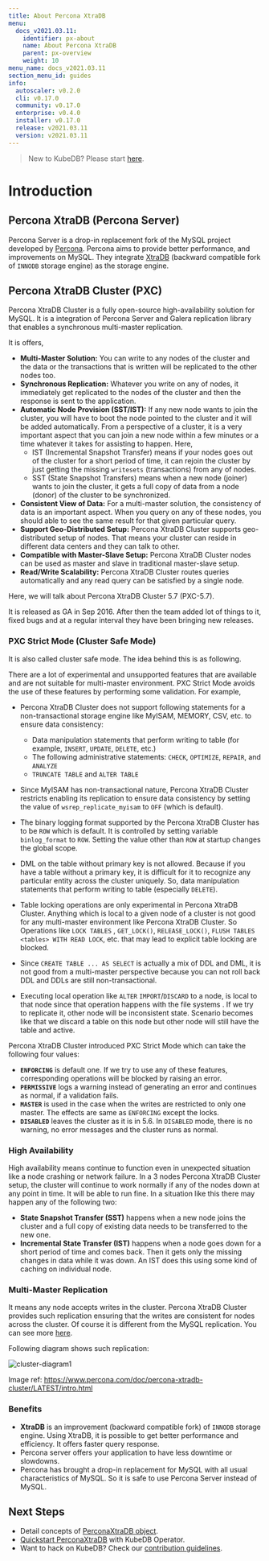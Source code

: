 ```yaml
---
title: About Percona XtraDB
menu:
  docs_v2021.03.11:
    identifier: px-about
    name: About Percona XtraDB
    parent: px-overview
    weight: 10
menu_name: docs_v2021.03.11
section_menu_id: guides
info:
  autoscaler: v0.2.0
  cli: v0.17.0
  community: v0.17.0
  enterprise: v0.4.0
  installer: v0.17.0
  release: v2021.03.11
  version: v2021.03.11
---
```


> New to KubeDB? Please start [here](/docs/v2021.03.11/README).

# Introduction

## Percona XtraDB (Percona Server)

Percona Server is a drop-in replacement fork of the MySQL project developed by [Percona](https://www.percona.com/). Percona aims to provide better performance, and improvements on MySQL. They integrate [XtraDB](https://en.wikipedia.org/wiki/XtraDB) (backward compatible fork of `INNODB` storage engine) as the storage engine.

## Percona XtraDB Cluster (PXC)

Percona XtraDB Cluster is a fully open-source high-availability solution for MySQL. It is a integration of Percona Server and Galera replication library that enables a synchronous multi-master replication.

It is offers,

- **Multi-Master Solution:** You can write to any nodes of the cluster and the data or the transactions that is written will be replicated to the other nodes too.
- **Synchronous Replication:** Whatever you write on any of nodes, it immediately get replicated to the nodes of the cluster and then the response is sent to the application.
- **Automatic Node Provision (SST/IST):** If any new node wants to join the cluster, you will have to boot the node pointed to the cluster and it will be added automatically. From a perspective of a cluster, it is a very important aspect that you can join a new node within a few minutes or a time whatever it takes for assisting to happen. Here,
  - IST (Incremental Snapshot Transfer) means if your nodes goes out of the cluster for a short period of time, it can rejoin the cluster by just getting the missing `writesets` (transactions) from any of nodes.
  - SST (State Snapshot Transfers) means when a new node (joiner) wants to join the cluster, it gets a full copy of data from a node (donor) of the cluster to be synchronized.
- **Consistent View of Data:** For a multi-master solution, the consistency of data is an important aspect. When you query on any of these nodes, you should able to see the same result for that given particular query.
- **Support Geo-Distributed Setup:** Percona XtraDB Cluster supports geo-distributed setup of nodes. That means your cluster can reside in different data centers and they can talk to other.
- **Compatible with Master-Slave Setup:** Percona XtraDB Cluster nodes can be used as master and slave in traditional master-slave setup.
- **Read/Write Scalability:** Percona XtraDB Cluster routes queries automatically and any read query can be satisfied by a single node.

Here, we will talk about Percona XtraDB Cluster 5.7 (PXC-5.7).

It is released as GA in Sep 2016. After then the team added lot of things to it, fixed bugs and at a regular interval they have been bringing new releases.

### PXC Strict Mode (Cluster Safe Mode)

It is also called cluster safe mode. The idea behind this is as following.

There are a lot of experimental and unsupported features that are available and are not suitable for multi-master environment. PXC Strict Mode avoids the use of these features by performing some validation. For example,

- Percona XtraDB Cluster does not support following statements for a non-transactional storage engine like MyISAM, MEMORY, CSV, etc. to ensure data consistency:

  - Data manipulation statements that perform writing to table (for example, `INSERT`, `UPDATE`, `DELETE`, etc.)
  - The following administrative statements: `CHECK`, `OPTIMIZE`, `REPAIR`, and `ANALYZE`
  - `TRUNCATE TABLE` and `ALTER TABLE`

- Since MyISAM has non-transactional nature, Percona XtraDB Cluster restricts enabling its replication to ensure data consistency by setting the value of `wsrep_replicate_myisam` to `OFF` (which is default).
- The binary logging format supported by the Percona XtraDB Cluster has to be `ROW` which is default. It is controlled by setting variable `binlog_format` to `ROW`. Setting the value other than `ROW` at startup changes the global scope.
- DML on the table without primary key is not allowed. Because if you have a table without a primary key, it is difficult for it to recognize any particular entity across the cluster uniquely. So, data manipulation statements that perform writing to table (especially `DELETE`).
- Table locking operations are only experimental in Percona XtraDB Cluster. Anything which is local to a given node of a cluster is not good for any multi-master environment like Percona XtraDB Cluster. So Operations like `LOCK TABLES` , `GET_LOCK()`, `RELEASE_LOCK()`, `FLUSH TABLES <tables> WITH READ LOCK`, etc. that may lead to explicit table locking are blocked.
- Since `CREATE TABLE ... AS SELECT` is actually a mix of DDL and DML, it is not good from a multi-master perspective because you can not roll back DDL and DDLs are still non-transactional.
- Executing local operation like `ALTER` `IMPORT`/`DISCARD` to a node, is local to that node since that operation happens with the file systems . If we try to replicate it, other node will be inconsistent state. Scenario becomes like that we discard a table on this node but other node will still have the table and active.

Percona XtraDB Cluster introduced PXC Strict Mode which can take the following four values:

- **`ENFORCING`** is default one. If we try to use any of these features, corresponding operations will be blocked by raising an error.
- **`PERMISSIVE`** logs a warning instead of generating an error and continues as normal, if a validation fails.
- **`MASTER`** is used in the case when the writes are restricted to only one master. The effects are same as `ENFORCING` except the locks.
- **`DISABLED`** leaves the cluster as it is in 5.6. In `DISABLED` mode, there is no warning, no error messages and the cluster runs as normal.

### High Availability

High availability means continue to function even in unexpected situation like a node crashing or network failure. In a 3 nodes Percona XtraDB Cluster setup, the cluster will continue to work normally if any of the nodes down at any point in time. It will be able to run fine. In a situation like this there may happen any of the following two:

- **State Snapshot Transfer (SST)** happens when a new node joins the cluster and a full copy of existing data needs to be transferred to the new one.
- **Incremental State Transfer (IST)** happens when a node goes down for a short period of time and comes back. Then it gets only the missing changes in data while it was down. An IST does this using some kind of caching on individual node.

### Multi-Master Replication

It means any node accepts writes in the cluster. Percona XtraDB Cluster provides such replication ensuring that the writes are consistent for nodes across the cluster. Of course it is different from the MySQL replication. You can see more [here](https://www.percona.com/doc/percona-xtradb-cluster/5.7/features/multimaster-replication.html).

Following diagram shows such replication:

![cluster-diagram1](/docs/v2021.03.11/images/percona-xtradb/cluster-diagram1.png)

Image ref: https://www.percona.com/doc/percona-xtradb-cluster/LATEST/intro.html

### Benefits

- **XtraDB** is an improvement (backward compatible fork) of `INNODB` storage engine. Using XtraDB, it is possible to get  better performance and efficiency. It offers faster query response.
- Percona server offers your application to have less downtime or slowdowns.
- Percona has brought a drop-in replacement for MySQL with all usual characteristics of MySQL. So it is safe to use Percona Server instead of MySQL.

## Next Steps

- Detail concepts of [PerconaXtraDB object](/docs/v2021.03.11/guides/percona-xtradb/concepts/percona-xtradb).
- [Quickstart PerconaXtraDB](/docs/v2021.03.11/guides/percona-xtradb/quickstart/quickstart) with KubeDB Operator.
- Want to hack on KubeDB? Check our [contribution guidelines](/docs/v2021.03.11/CONTRIBUTING).
